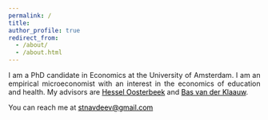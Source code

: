 ```yaml
---
permalink: /
title: 
author_profile: true
redirect_from: 
  - /about/
  - /about.html
---
```


<p align="justify">  
I am a PhD candidate in Economics at the University of Amsterdam. I am an empirical microeconomist with an interest in the economics of education and health. My advisors are <a href="https://oosterbeek.economists.nl" style="color: black;">Hessel Oosterbeek</a> and <a href="https://sites.google.com/view/basvanderklaauw/home" style="color: black;">Bas van der Klaauw</a>.
</p>
<p align="justify">
You can reach me at <a href="mailto:stnavdeev@gmail.com" style="color: black;">stnavdeev@gmail.com</a>
</p>
